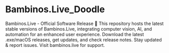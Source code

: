 # Bambinos.Live_Doodle
Bambinos.Live - Official Software Release 🚀 This repository hosts the latest stable versions of Bambinos.Live, integrating computer vision, AI, and automation for an enhanced user experience. Download the latest .exe/macOS releases, get updates, and check release notes. Stay updated &amp; report issues. Visit bambinos.live for support.
